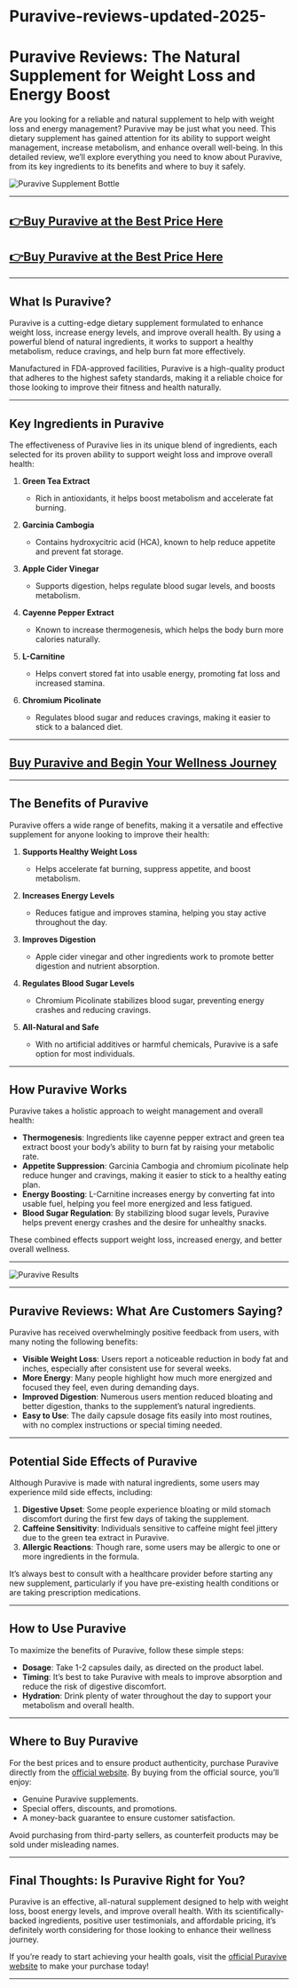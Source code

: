 # Puravive-reviews-updated-2025-



# Puravive Reviews: The Natural Supplement for Weight Loss and Energy Boost  

Are you looking for a reliable and natural supplement to help with weight loss and energy management? Puravive may be just what you need. This dietary supplement has gained attention for its ability to support weight management, increase metabolism, and enhance overall well-being. In this detailed review, we’ll explore everything you need to know about Puravive, from its key ingredients to its benefits and where to buy it safely.

![Puravive Supplement Bottle](https://github.com/user-attachments/assets/9e779f6e-3908-44ff-b733-e06f65b30477)  

---

## [👉Buy Puravive at the Best Price Here](https://tinyurl.com/bdev4nn2)  
## [👉Buy Puravive at the Best Price Here](https://tinyurl.com/bdev4nn2)  

---

## What Is Puravive?  

Puravive is a cutting-edge dietary supplement formulated to enhance weight loss, increase energy levels, and improve overall health. By using a powerful blend of natural ingredients, it works to support a healthy metabolism, reduce cravings, and help burn fat more effectively.  

Manufactured in FDA-approved facilities, Puravive is a high-quality product that adheres to the highest safety standards, making it a reliable choice for those looking to improve their fitness and health naturally.

---

## Key Ingredients in Puravive  

The effectiveness of Puravive lies in its unique blend of ingredients, each selected for its proven ability to support weight loss and improve overall health:

1. **Green Tea Extract**  
   - Rich in antioxidants, it helps boost metabolism and accelerate fat burning.  

2. **Garcinia Cambogia**  
   - Contains hydroxycitric acid (HCA), known to help reduce appetite and prevent fat storage.  

3. **Apple Cider Vinegar**  
   - Supports digestion, helps regulate blood sugar levels, and boosts metabolism.  

4. **Cayenne Pepper Extract**  
   - Known to increase thermogenesis, which helps the body burn more calories naturally.  

5. **L-Carnitine**  
   - Helps convert stored fat into usable energy, promoting fat loss and increased stamina.  

6. **Chromium Picolinate**  
   - Regulates blood sugar and reduces cravings, making it easier to stick to a balanced diet.

---

## [Buy Puravive and Begin Your Wellness Journey](https://tinyurl.com/bdev4nn2)  

---

## The Benefits of Puravive  

Puravive offers a wide range of benefits, making it a versatile and effective supplement for anyone looking to improve their health:

1. **Supports Healthy Weight Loss**  
   - Helps accelerate fat burning, suppress appetite, and boost metabolism.  

2. **Increases Energy Levels**  
   - Reduces fatigue and improves stamina, helping you stay active throughout the day.  

3. **Improves Digestion**  
   - Apple cider vinegar and other ingredients work to promote better digestion and nutrient absorption.  

4. **Regulates Blood Sugar Levels**  
   - Chromium Picolinate stabilizes blood sugar, preventing energy crashes and reducing cravings.  

5. **All-Natural and Safe**  
   - With no artificial additives or harmful chemicals, Puravive is a safe option for most individuals.  

---

## How Puravive Works  

Puravive takes a holistic approach to weight management and overall health:  

- **Thermogenesis**: Ingredients like cayenne pepper extract and green tea extract boost your body’s ability to burn fat by raising your metabolic rate.  
- **Appetite Suppression**: Garcinia Cambogia and chromium picolinate help reduce hunger and cravings, making it easier to stick to a healthy eating plan.  
- **Energy Boosting**: L-Carnitine increases energy by converting fat into usable fuel, helping you feel more energized and less fatigued.  
- **Blood Sugar Regulation**: By stabilizing blood sugar levels, Puravive helps prevent energy crashes and the desire for unhealthy snacks.

These combined effects support weight loss, increased energy, and better overall wellness.  

---

![Puravive Results](https://github.com/user-attachments/assets/a5db1d0c-dfcf-4274-b189-06d5f644ddbc)  

---

## Puravive Reviews: What Are Customers Saying?  

Puravive has received overwhelmingly positive feedback from users, with many noting the following benefits:  

- **Visible Weight Loss**: Users report a noticeable reduction in body fat and inches, especially after consistent use for several weeks.  
- **More Energy**: Many people highlight how much more energized and focused they feel, even during demanding days.  
- **Improved Digestion**: Numerous users mention reduced bloating and better digestion, thanks to the supplement’s natural ingredients.  
- **Easy to Use**: The daily capsule dosage fits easily into most routines, with no complex instructions or special timing needed.  

---

## Potential Side Effects of Puravive  

Although Puravive is made with natural ingredients, some users may experience mild side effects, including:  

1. **Digestive Upset**: Some people experience bloating or mild stomach discomfort during the first few days of taking the supplement.  
2. **Caffeine Sensitivity**: Individuals sensitive to caffeine might feel jittery due to the green tea extract in Puravive.  
3. **Allergic Reactions**: Though rare, some users may be allergic to one or more ingredients in the formula.  

It’s always best to consult with a healthcare provider before starting any new supplement, particularly if you have pre-existing health conditions or are taking prescription medications.  

---

## How to Use Puravive  

To maximize the benefits of Puravive, follow these simple steps:  

- **Dosage**: Take 1-2 capsules daily, as directed on the product label.  
- **Timing**: It’s best to take Puravive with meals to improve absorption and reduce the risk of digestive discomfort.  
- **Hydration**: Drink plenty of water throughout the day to support your metabolism and overall health.  

---

## Where to Buy Puravive  

For the best prices and to ensure product authenticity, purchase Puravive directly from the [official website](https://tinyurl.com/bdev4nn2). By buying from the official source, you’ll enjoy:  

- Genuine Puravive supplements.  
- Special offers, discounts, and promotions.  
- A money-back guarantee to ensure customer satisfaction.  

Avoid purchasing from third-party sellers, as counterfeit products may be sold under misleading names.  

---

## Final Thoughts: Is Puravive Right for You?  

Puravive is an effective, all-natural supplement designed to help with weight loss, boost energy levels, and improve overall health. With its scientifically-backed ingredients, positive user testimonials, and affordable pricing, it’s definitely worth considering for those looking to enhance their wellness journey.  

If you’re ready to start achieving your health goals, visit the [official Puravive website](https://tinyurl.com/bdev4nn2) to make your purchase today!  

---


